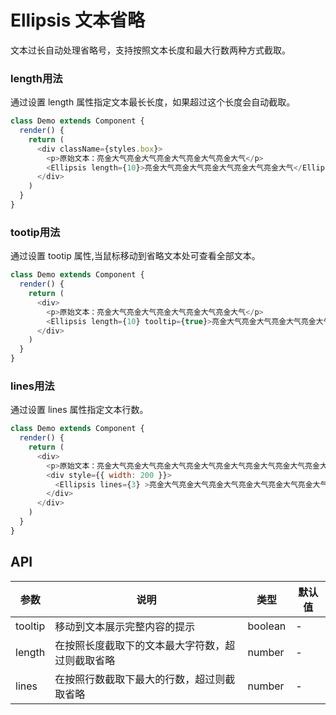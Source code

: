 Ellipsis 文本省略
===

文本过长自动处理省略号，支持按照文本长度和最大行数两种方式截取。


### length用法

通过设置 length 属性指定文本最长长度，如果超过这个长度会自动截取。

<!--DemoStart--> 
```js
class Demo extends Component {
  render() {
    return (
      <div className={styles.box}>
        <p>原始文本：亮金大气亮金大气亮金大气亮金大气亮金大气</p>
        <Ellipsis length={10}>亮金大气亮金大气亮金大气亮金大气亮金大气</Ellipsis>
      </div>
    )
  }
}
```
<!--End-->

### tootip用法

通过设置 tootip 属性,当鼠标移动到省略文本处可查看全部文本。

<!--DemoStart--> 
```js
class Demo extends Component {
  render() {
    return (
      <div>
        <p>原始文本：亮金大气亮金大气亮金大气亮金大气亮金大气</p>
        <Ellipsis length={10} tooltip={true}>亮金大气亮金大气亮金大气亮金大气亮金大气</Ellipsis>
      </div>
    )
  }
}
```
<!--End-->

### lines用法

通过设置 lines 属性指定文本行数。

<!--DemoStart--> 
```js
class Demo extends Component {
  render() {
    return (
      <div>
        <p>原始文本：亮金大气亮金大气亮金大气亮金大气亮金大气亮金大气亮金大气亮金大气</p>
        <div style={{ width: 200 }}>
          <Ellipsis lines={3} >亮金大气亮金大气亮金大气亮金大气亮金大气亮金大气亮金大气亮金大气亮金大气亮金大气</Ellipsis>
        </div>
      </div>
    )
  }
}
```
<!--End-->


## API

|参数 | 说明 | 类型 | 默认值|
|----|------|-----|------|
|tooltip | 移动到文本展示完整内容的提示 | boolean | - |
|length | 在按照长度截取下的文本最大字符数，超过则截取省略 | number | - |
|lines | 在按照行数截取下最大的行数，超过则截取省略 | number | - |
